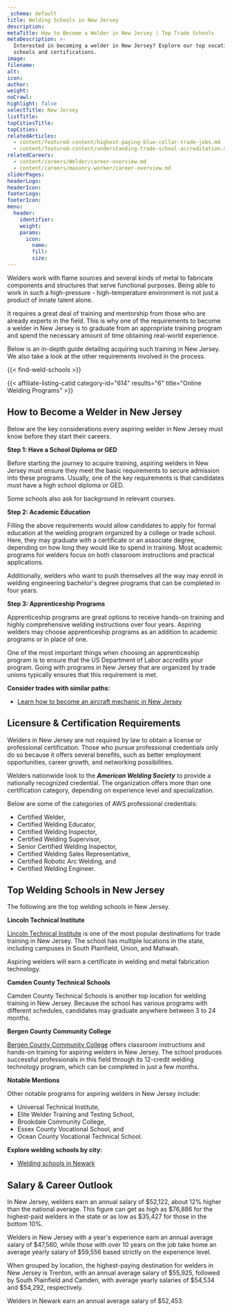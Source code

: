 ```yaml
---
_schema: default
title: Welding Schools in New Jersey
description:
metaTitle: How to Become a Welder in New Jersey | Top Trade Schools
metaDescription: >-
  Interested in becoming a welder in New Jersey? Explore our top vocational
  schools and certifications.
image:
filename:
alt:
icon:
author:
weight:
noCrawl:
highlight: false
selectTitle: New Jersey
listTitle:
topCitiesTitle:
topCities:
relatedArticles:
  - content/featured-content/highest-paying-blue-collar-trade-jobs.md
  - content/featured-content/understanding-trade-school-accreditation.md
relatedCareers:
  - content/careers/Welder/career-overview.md
  - content/careers/masonry-worker/career-overview.md
sliderPages:
headerLogo:
headerIcon:
footerLogo:
footerIcon:
menu:
  header:
    identifier:
    weight:
    params:
      icon:
        name:
        fill:
        size:
---
```

Welders work with flame sources and several kinds of metal to fabricate components and structures that serve functional purposes. Being able to work in such a high-pressure - high-temperature environment is not just a product of innate talent alone.

It requires a great deal of training and mentorship from those who are already experts in the field. This is why one of the requirements to become a welder in New Jersey is to graduate from an appropriate training program and spend the necessary amount of time obtaining real-world experience.

Below is an in-depth guide detailing acquiring such training in New Jersey. We also take a look at the other requirements involved in the process.

{{< find-weld-schools >}}

{{< affiliate-listing-catid category-id="614" results="6" title="Online Welding Programs" >}}

## **How to Become a Welder in New Jersey**

Below are the key considerations every aspiring welder in New Jersey must know before they start their careers.

**Step 1: Have a School Diploma or GED**

Before starting the journey to acquire training, aspiring welders in New Jersey must ensure they meet the basic requirements to secure admission into these programs. Usually, one of the key requirements is that candidates must have a high school diploma or GED.

Some schools also ask for background in relevant courses.

**Step 2: Academic Education**

Filling the above requirements would allow candidates to apply for formal education at the welding program organized by a college or trade school. Here, they may graduate with a certificate or an associate degree, depending on how long they would like to spend in training. Most academic programs for welders focus on both classroom instructions and practical applications.

Additionally, welders who want to push themselves all the way may enroll in welding engineering bachelor's degree programs that can be completed in four years.

**Step 3: Apprenticeship Programs**

Apprenticeship programs are great options to receive hands-on training and highly comprehensive welding instructions over four years. Aspiring welders may choose apprenticeship programs as an addition to academic programs or in place of one.

One of the most important things when choosing an apprenticeship program is to ensure that the US Department of Labor accredits your program. Going with programs in New Jersey that are organized by trade unions typically ensures that this requirement is met.

**Consider trades with similar paths:**

* [Learn how to become an aircraft mechanic in New Jersey](https://toptradeschools.com/near-you/aircraft-mechanic/new-jersey/)

## **Licensure & Certification Requirements**

Welders in New Jersey are not required by law to obtain a license or professional certification. Those who pursue professional credentials only do so because it offers several benefits, such as better employment opportunities, career growth, and networking possibilities.

Welders nationwide look to the ***American Welding Society*** to provide a nationally recognized credential. The organization offers more than one certification category, depending on experience level and specialization.

Below are some of the categories of AWS professional credentials:

* Certified Welder,
* Certified Welding Educator,
* Certified Welding Inspector,
* Certified Welding Supervisor,
* Senior Certified Welding Inspector,
* Certified Welding Sales Representative,
* Certified Robotic Arc Welding, and
* Certified Welding Engineer.

## **Top Welding Schools in New Jersey**

The following are the top welding schools in New Jersey.

**Lincoln Technical Institute**

[Lincoln Technical Institute](https://www.lincolntech.edu/careers/skilled-trades/welding-technology) is one of the most popular destinations for trade training in New Jersey. The school has multiple locations in the state, including campuses in South Plainfield, Union, and Mahwah.

Aspiring welders will earn a certificate in welding and metal fabrication technology.

**Camden County Technical Schools**

Camden County Technical Schools is another top location for welding training in New Jersey. Because the school has various programs with different schedules, candidates may graduate anywhere between 3 to 24 months.

**Bergen County Community College**

[Bergen County Community College](https://bergen.edu/ce/courses-programs/apprenticeship-opportunities/manufacturing-apprenticeships/welding/) offers classroom instructions and hands-on training for aspiring welders in New Jersey. The school produces successful professionals in this field through its 12-credit welding technology program, which can be completed in just a few months.

**Notable Mentions**

Other notable programs for aspiring welders in New Jersey include:

* Universal Technical Institute,
* Elite Welder Training and Testing School,
* Brookdale Community College,
* Essex County Vocational School, and
* Ocean County Vocational Technical School.

**Explore welding schools by city:**

* [Welding schools in Newark](https://toptradeschools.com/near-you/welder/new-jersey/newark/)

## **Salary & Career Outlook**

In New Jersey, welders earn an annual salary of $52,122, about 12% higher than the national average. This figure can get as high as $76,886 for the highest-paid welders in the state or as low as $35,427 for those in the bottom 10%.

Welders in New Jersey with a year's experience earn an annual average salary of $47,560, while those with over 10 years on the job take home an average yearly salary of $59,556 based strictly on the experience level.

When grouped by location, the highest-paying destination for welders in New Jersey is Trenton, with an annual average salary of $55,925, followed by South Plainfield and Camden, with average yearly salaries of $54,534 and $54,292, respectively.

Welders in Newark earn an annual average salary of $52,453.